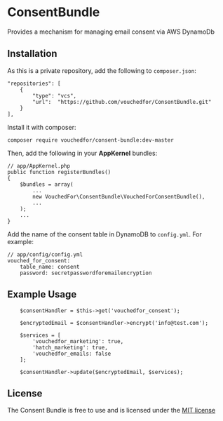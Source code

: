 # ConsentBundle
Provides a mechanism for managing email consent via AWS DynamoDb

## Installation

As this is a private repository, add the following to `composer.json`:

    "repositories": [
        {
            "type": "vcs",
            "url":  "https://github.com/vouchedfor/ConsentBundle.git"
        }
    ],

Install it with composer:

    composer require vouchedfor/consent-bundle:dev-master

Then, add the following in your **AppKernel** bundles:

    // app/AppKernel.php
    public function registerBundles()
    {
        $bundles = array(
            ...
            new VouchedFor\ConsentBundle\VouchedForConsentBundle(),
            ...
        );
        ...
    }

Add the name of the consent table in DynamoDB to `config.yml`. For example:

    // app/config/config.yml
    vouched_for_consent:
        table_name: consent
        password: secretpasswordforemailencryption

## Example Usage
        $consentHandler = $this->get('vouchedfor_consent');

        $encryptedEmail = $consentHandler->encrypt('info@test.com');
        
        $services = [
            'vouchedfor_marketing': true,
            'hatch_marketing': true,
            'vouchedfor_emails: false
        ];

        $consentHandler->update($encryptedEmail, $services);

## License

The Consent Bundle is free to use and is licensed under the [MIT license](http://www.opensource.org/licenses/mit-license.php)

